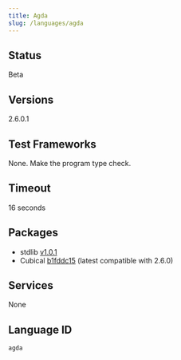 ```yaml
---
title: Agda
slug: /languages/agda
---
```


## Status

Beta

## Versions

2.6.0.1

## Test Frameworks

None. Make the program type check.

## Timeout

16 seconds

## Packages

- stdlib [v1.0.1](https://github.com/agda/agda-stdlib/releases/tag/v1.0.1)
- Cubical [b1fddc15](https://github.com/agda/cubical/commit/b1fddc15b80ed9569224b8a1461ae5f879dab826) (latest compatible with 2.6.0)

## Services

None

## Language ID

`agda`
